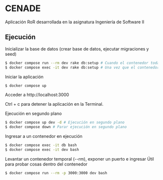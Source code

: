 # CENADE
Aplicación RoR desarrollada en la asignatura Ingeniería de Software II

## Ejecución

Inicializar la base de datos (crear base de datos, ejecutar migraciones y seed)
````sh
$ docker compose run --rm dev rake db:setup # Cuando el contenedor todavía no existe
$ docker compose exec -it dev rake db:setup # Una vez que el contenedor ya está levantado
````

Iniciar la aplicación
````sh
$ docker compose up
````

Acceder a http://localhost:3000

Ctrl + c para detener la aplicación en la Terminal.

Ejecución en segundo plano
````sh
$ docker compose up dev -d # Ejecución en segundo plano
$ docker compose down # Parar ejecución en segundo plano
````

Ingresar a un contenedor en ejecución
````sh
$ docker compose exec -it db bash
$ docker compose exec -it dev bash
````

Levantar un contenedor temporal (--rm), exponer un puerto e ingresar
Útil para probar cosas dentro del contenedor
````sh
$ docker compose run --rm -p 3000:3000 dev bash
````

